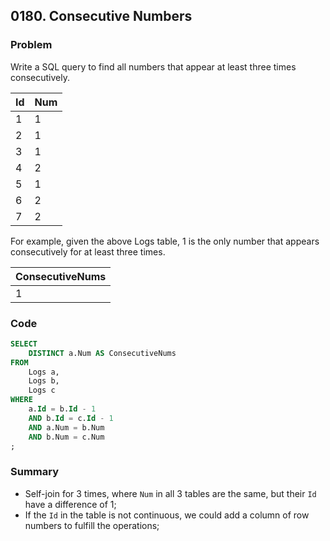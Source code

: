 ## 0180. Consecutive Numbers



### Problem

Write a SQL query to find all numbers that appear at least three times consecutively.


| Id | Num |
|----|-----|
| 1  |  1  |
| 2  |  1  |
| 3  |  1  |
| 4  |  2  |
| 5  |  1  |
| 6  |  2  |
| 7  |  2  |

For example, given the above Logs table, 1 is the only number that appears consecutively for at least three times.


| ConsecutiveNums |
|-----------------|
| 1               |



### Code

```sql
SELECT 
	DISTINCT a.Num AS ConsecutiveNums
FROM
    Logs a,
    Logs b,
    Logs c
WHERE
    a.Id = b.Id - 1
    AND b.Id = c.Id - 1
    AND a.Num = b.Num
    AND b.Num = c.Num
;
```



### Summary

- Self-join for 3 times, where `Num` in all 3 tables are the same, but their `Id` have a difference of 1;
- If the `Id` in the table is not continuous, we could add a column of row numbers to fulfill the operations;